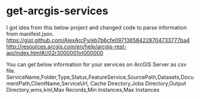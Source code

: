 # get-arcgis-services
I got idea from this below project and changed code to parse information from manifest.json.
https://gist.github.com/AlexArcPy/eb7b6cfe097136584228704733777ba4
http://resources.arcgis.com/en/help/arcgis-rest-api/index.html#//02r3000001vt000000

You can get below information for your services on ArcGIS Server as csv file.
ServiceName,Folder,Type,Status,FeatureService,SourcePath,Datasets,DocumentPath,ClientName,ServiceUrl,
Cache Directory,Jobs Directory,Output Directory,wms,kml,Max Records,Min Instances,Max Instances

